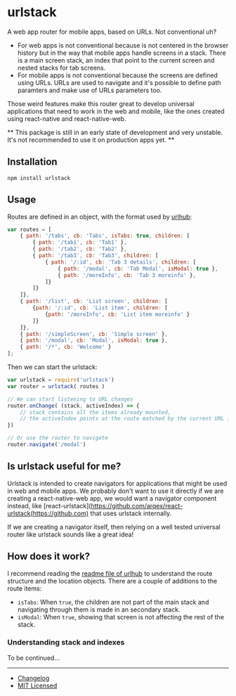 # urlstack
A web app router for mobile apps, based on URLs. Not conventional uh?

* For web apps is not conventional because is not centered in the browser history but in the way that mobile apps handle screens in a stack. There is a main screen stack, an index that point to the current screen and nested stacks for tab screens.
* For mobile apps is not conventional because the screens are defined using URLs. URLs are used to navigate and it's possible to define path paramters and make use of URLs parameters too.

Those weird features make this router great to develop universal applications that need to work in the web and mobile, like the ones created using react-native and react-native-web.

** This package is still in an early state of development and very unstable. It's not recommended to use it on production apps yet. **

## Installation
```
npm install urlstack
```

## Usage
Routes are defined in an object, with the format used by [urlhub](https://github.com/arqex/urlhub):
```js
var routes = [
	{ path: '/tabs', cb: 'Tabs', isTabs: true, children: [
		{ path: '/tab1', cb: 'Tab1' },
		{ path: '/tab2', cb: 'Tab2' },
		{ path: '/tab3', cb: 'Tab3', children: [
			{ path: '/:id', cb: 'Tab 3 details', children: [
				{ path: '/modal', cb: 'Tab Modal', isModal: true },
				{ path: '/moreInfo', cb: 'Tab 3 moreinfo' },
			]}
		]}
	]},
	{ path: '/list', cb: 'List screen', children: [
		{path: '/:id', cb: 'List item', children: [
			{path: '/moreInfo', cb: 'List item moreinfo' }
		]}
	]},
	{ path: '/simpleScreen', cb: 'Simple screen' },
	{ path: '/modal', cb: 'Modal', isModal: true },
	{ path: '/*', cb: 'Welcome' }
];
```

Then we can start the urlstack:
```js
var urlstack = require('urlstack')
var router = urlstack( routes )

// We can start listening to URL changes
router.onChange( (stack, activeIndex) => {
	// stack contains all the items already mounted,
	// the activeIndex points at the route matched by the current URL in the stack
})

// Or use the router to navigate
router.navigate('/modal')

```

## Is urlstack useful for me?
Urlstack is intended to create navigators for applications that might be used in web and mobile apps. We probably don't want to use it directly if we are creating a react-native-web app, we would want a navigator component instead, like [react-urlstack](https://github.com/arqex/react-urlstack(https://github.com) that uses urlstack internally.

If we are creating a navigator itself, then relying on a well tested universal router like urlstack sounds like a great idea!

## How does it work?
I recommend reading the [readme file of urlhub](https://github.com/arqex/urlhub/blob/master/readme.md) to understand the route structure and the location objects. There are a couple of additions to the route items:

* `isTabs`: When `true`, the children are not part of the main stack and navigating through them is made in an secondary stack.
* `isModal`: When `true`, showing that screen is not affecting the rest of the stack.

### Understanding stack and indexes

To be continued...

---

* [Changelog](CHANGELOG.md)
* [MIT Licensed](LICENSE)
